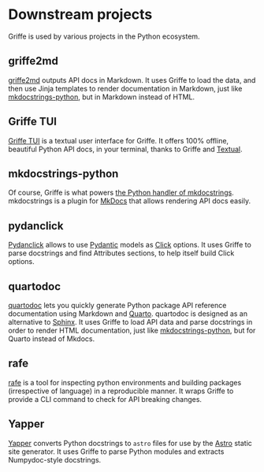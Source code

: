 # Downstream projects

Griffe is used by various projects in the Python ecosystem.

## griffe2md

[griffe2md](https://mkdocstrings.github.io/griffe2md/) outputs API docs in Markdown. It uses Griffe to load the data, and then use Jinja templates to render documentation in Markdown, just like [mkdocstrings-python](https://mkdocstrings.github.io/python/), but in Markdown instead of HTML.

## Griffe TUI

[Griffe TUI](https://mkdocstrings.github.io/griffe-tui/) is a textual user interface for Griffe. It offers 100% offline, beautiful Python API docs, in your terminal, thanks to Griffe and [Textual](https://textual.textualize.io/).

## mkdocstrings-python

Of course, Griffe is what powers [the Python handler of mkdocstrings](https://mkdocstrings.github.io/python/). mkdocstrings is a plugin for [MkDocs](https://www.mkdocs.org/) that allows rendering API docs easily.

## pydanclick

[Pydanclick](https://pypi.org/project/pydanclick/) allows to use [Pydantic](https://docs.pydantic.dev/latest/) models as [Click](https://click.palletsprojects.com/en/8.1.x/) options. It uses Griffe to parse docstrings and find Attributes sections, to help itself build Click options.

## quartodoc

[quartodoc](https://machow.github.io/quartodoc/) lets you quickly generate Python package API reference documentation using Markdown and [Quarto](https://quarto.org/). quartodoc is designed as an alternative to [Sphinx](https://www.sphinx-doc.org/en/master/). It uses Griffe to load API data and parse docstrings in order to render HTML documentation, just like [mkdocstrings-python](https://mkdocstrings.github.io/python/), but for Quarto instead of Mkdocs.

## rafe

[rafe](https://pypi.org/project/rafe/) is a tool for inspecting python environments and building packages (irrespective of language) in a reproducible manner. It wraps Griffe to provide a CLI command to check for API breaking changes.

## Yapper

[Yapper](https://pypi.org/project/yapper/) converts Python docstrings to `astro` files for use by the [Astro](https://astro.build/) static site generator. It uses Griffe to parse Python modules and extracts Numpydoc-style docstrings.
